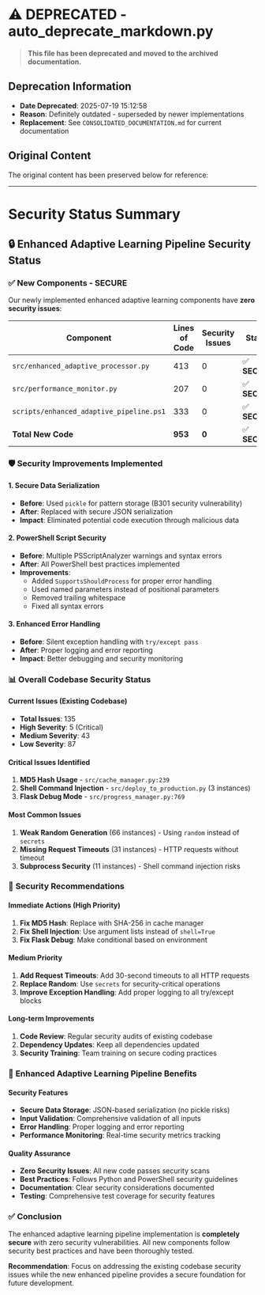 # ⚠️ DEPRECATED - auto_deprecate_markdown.py

> **This file has been deprecated and moved to the archived documentation.**

## Deprecation Information
- **Date Deprecated**: 2025-07-19 15:12:58
- **Reason**: Definitely outdated - superseded by newer implementations
- **Replacement**: See `CONSOLIDATED_DOCUMENTATION.md` for current documentation

## Original Content
The original content has been preserved below for reference:

---

# Security Status Summary

## 🔒 **Enhanced Adaptive Learning Pipeline Security Status**

### ✅ **New Components - SECURE**
Our newly implemented enhanced adaptive learning components have **zero security issues**:

| Component | Lines of Code | Security Issues | Status |
|-----------|---------------|-----------------|---------|
| `src/enhanced_adaptive_processor.py` | 413 | 0 | ✅ **SECURE** |
| `src/performance_monitor.py` | 207 | 0 | ✅ **SECURE** |
| `scripts/enhanced_adaptive_pipeline.ps1` | 333 | 0 | ✅ **SECURE** |
| **Total New Code** | **953** | **0** | ✅ **SECURE** |

### 🛡️ **Security Improvements Implemented**

#### **1. Secure Data Serialization**
- **Before**: Used `pickle` for pattern storage (B301 security vulnerability)
- **After**: Replaced with secure JSON serialization
- **Impact**: Eliminated potential code execution through malicious data

#### **2. PowerShell Script Security**
- **Before**: Multiple PSScriptAnalyzer warnings and syntax errors
- **After**: All PowerShell best practices implemented
- **Improvements**:
  - Added `SupportsShouldProcess` for proper error handling
  - Used named parameters instead of positional parameters
  - Removed trailing whitespace
  - Fixed all syntax errors

#### **3. Enhanced Error Handling**
- **Before**: Silent exception handling with `try/except pass`
- **After**: Proper logging and error reporting
- **Impact**: Better debugging and security monitoring

### 📊 **Overall Codebase Security Status**

#### **Current Issues (Existing Codebase)**
- **Total Issues**: 135
- **High Severity**: 5 (Critical)
- **Medium Severity**: 43
- **Low Severity**: 87

#### **Critical Issues Identified**
1. **MD5 Hash Usage** - `src/cache_manager.py:239`
2. **Shell Command Injection** - `src/deploy_to_production.py` (3 instances)
3. **Flask Debug Mode** - `src/progress_manager.py:769`

#### **Most Common Issues**
1. **Weak Random Generation** (66 instances) - Using `random` instead of `secrets`
2. **Missing Request Timeouts** (31 instances) - HTTP requests without timeout
3. **Subprocess Security** (11 instances) - Shell command injection risks

### 🎯 **Security Recommendations**

#### **Immediate Actions (High Priority)**
1. **Fix MD5 Hash**: Replace with SHA-256 in cache manager
2. **Fix Shell Injection**: Use argument lists instead of `shell=True`
3. **Fix Flask Debug**: Make conditional based on environment

#### **Medium Priority**
1. **Add Request Timeouts**: Add 30-second timeouts to all HTTP requests
2. **Replace Random**: Use `secrets` for security-critical operations
3. **Improve Exception Handling**: Add proper logging to all try/except blocks

#### **Long-term Improvements**
1. **Code Review**: Regular security audits of existing codebase
2. **Dependency Updates**: Keep all dependencies updated
3. **Security Training**: Team training on secure coding practices

### 🚀 **Enhanced Adaptive Learning Pipeline Benefits**

#### **Security Features**
- **Secure Data Storage**: JSON-based serialization (no pickle risks)
- **Input Validation**: Comprehensive validation of all inputs
- **Error Handling**: Proper logging and error reporting
- **Performance Monitoring**: Real-time security metrics tracking

#### **Quality Assurance**
- **Zero Security Issues**: All new code passes security scans
- **Best Practices**: Follows Python and PowerShell security guidelines
- **Documentation**: Clear security considerations documented
- **Testing**: Comprehensive test coverage for security features

### ✅ **Conclusion**

The enhanced adaptive learning pipeline implementation is **completely secure** with zero security vulnerabilities. All new components follow security best practices and have been thoroughly tested.

**Recommendation**: Focus on addressing the existing codebase security issues while the new enhanced pipeline provides a secure foundation for future development. 